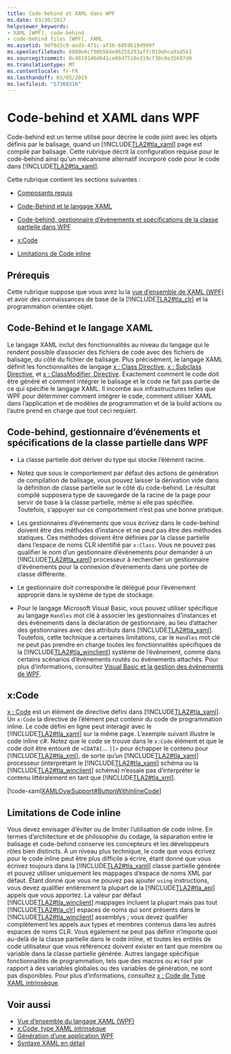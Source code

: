 ```yaml
---
title: Code-behind et XAML dans WPF
ms.date: 03/30/2017
helpviewer_keywords:
- XAML [WPF], code-behind
- code-behind files [WPF], XAML
ms.assetid: 9df6d3c9-aed3-471c-af36-6859b19d999f
ms.openlocfilehash: 6980e6cf90b584e96255293affc019ebca9ad561
ms.sourcegitcommit: 0c48191d6d641ce88d7510e319cf38c0e35697d0
ms.translationtype: MT
ms.contentlocale: fr-FR
ms.lasthandoff: 03/05/2019
ms.locfileid: "57369316"
---
```

# <a name="code-behind-and-xaml-in-wpf"></a>Code-behind et XAML dans WPF
<a name="introduction"></a> Code-behind est un terme utilisé pour décrire le code joint avec les objets définis par le balisage, quand un [!INCLUDE[TLA2#tla_xaml](../../../../includes/tla2sharptla-xaml-md.md)] page est compilé par balisage. Cette rubrique décrit la configuration requise pour le code-behind ainsi qu’un mécanisme alternatif incorporé code pour le code dans [!INCLUDE[TLA2#tla_xaml](../../../../includes/tla2sharptla-xaml-md.md)].  
  
 Cette rubrique contient les sections suivantes :  
  
-   [Composants requis](#Prerequisites)  
  
-   [Code-Behind et le langage XAML](#codebehind_and_the_xaml_language)  
  
-   [Code-behind, gestionnaire d’événements et spécifications de la classe partielle dans WPF](#Code_behind__Event_Handler__and_Partial_Class)  
  
-   [x:Code](#x_Code)  
  
-   [Limitations de Code inline](#Inline_Code_Limitations)  
  
<a name="Prerequisites"></a>   
## <a name="prerequisites"></a>Prérequis  
 Cette rubrique suppose que vous avez lu la [vue d’ensemble de XAML (WPF)](xaml-overview-wpf.md) et avoir des connaissances de base de la [!INCLUDE[TLA2#tla_clr](../../../../includes/tla2sharptla-clr-md.md)] et la programmation orientée objet.  
  
<a name="codebehind_and_the_xaml_language"></a>   
## <a name="code-behind-and-the-xaml-language"></a>Code-Behind et le langage XAML  
 Le langage XAML inclut des fonctionnalités au niveau du langage qui le rendent possible d’associer des fichiers de code avec des fichiers de balisage, du côté du fichier de balisage. Plus précisément, le langage XAML définit les fonctionnalités de langage [x : Class Directive](../../xaml-services/x-class-directive.md), [x : Subclass Directive](../../xaml-services/x-subclass-directive.md), et [x : ClassModifier, Directive](../../xaml-services/x-classmodifier-directive.md). Exactement comment le code doit être généré et comment intégrer le balisage et le code ne fait pas partie de ce qui spécifie le langage XAML. Il incombe aux infrastructures telles que WPF pour déterminer comment intégrer le code, comment utiliser XAML dans l’application et de modèles de programmation et de la build actions ou l’autre prend en charge que tout ceci requiert.  
  
<a name="Code_behind__Event_Handler__and_Partial_Class"></a>   
## <a name="code-behind-event-handler-and-partial-class-requirements-in-wpf"></a>Code-behind, gestionnaire d’événements et spécifications de la classe partielle dans WPF  
  
-   La classe partielle doit dériver du type qui stocke l’élément racine.  
  
-   Notez que sous le comportement par défaut des actions de génération de compilation de balisage, vous pouvez laisser la dérivation vide dans la définition de classe partielle sur le côté du code-behind. Le résultat compilé supposera type de sauvegarde de la racine de la page pour servir de base à la classe partielle, même si elle pas spécifiée. Toutefois, s’appuyer sur ce comportement n’est pas une bonne pratique.  
  
-   Les gestionnaires d’événements que vous écrivez dans le code-behind doivent être des méthodes d’instance et ne peut pas être des méthodes statiques. Ces méthodes doivent être définies par la classe partielle dans l’espace de noms CLR identifié par `x:Class`. Vous ne pouvez pas qualifier le nom d’un gestionnaire d’événements pour demander à un [!INCLUDE[TLA2#tla_xaml](../../../../includes/tla2sharptla-xaml-md.md)] processeur à rechercher un gestionnaire d’événements pour la connexion d’événements dans une portée de classe différente.  
  
-   Le gestionnaire doit correspondre le délégué pour l’événement approprié dans le système de type de stockage.  
  
-   Pour le langage Microsoft Visual Basic, vous pouvez utiliser spécifique au langage `Handles` mot clé à associer les gestionnaires d’instances et des événements dans la déclaration de gestionnaire, au lieu d’attacher des gestionnaires avec des attributs dans [!INCLUDE[TLA2#tla_xaml](../../../../includes/tla2sharptla-xaml-md.md)]. Toutefois, cette technique a certaines limitations, car le `Handles` mot clé ne peut pas prendre en charge toutes les fonctionnalités spécifiques de la [!INCLUDE[TLA2#tla_winclient](../../../../includes/tla2sharptla-winclient-md.md)] système de l’événement, comme dans certains scénarios d’événements routés ou événements attachés. Pour plus d’informations, consultez [Visual Basic et la gestion des événements de WPF](visual-basic-and-wpf-event-handling.md).  
  
<a name="x_Code"></a>   
## <a name="xcode"></a>x:Code  
 [x : Code](../../xaml-services/x-code-intrinsic-xaml-type.md) est un élément de directive défini dans [!INCLUDE[TLA2#tla_xaml](../../../../includes/tla2sharptla-xaml-md.md)]. Un `x:Code` la directive de l’élément peut contenir du code de programmation inline. Le code défini en ligne peut interagir avec le [!INCLUDE[TLA2#tla_xaml](../../../../includes/tla2sharptla-xaml-md.md)] sur la même page. L’exemple suivant illustre le code inline c#. Notez que le code se trouve dans le `x:Code` élément et que le code doit être entouré de `<CDATA[`... `]]>` pour échapper le contenu pour [!INCLUDE[TLA2#tla_xml](../../../../includes/tla2sharptla-xml-md.md)], de sorte qu’un [!INCLUDE[TLA2#tla_xaml](../../../../includes/tla2sharptla-xaml-md.md)] processeur (interprétant le [!INCLUDE[TLA2#tla_xaml](../../../../includes/tla2sharptla-xaml-md.md)] schéma ou la [!INCLUDE[TLA2#tla_winclient](../../../../includes/tla2sharptla-winclient-md.md)] schéma) n’essaie pas d’interpréter le contenu littéralement en tant que [!INCLUDE[TLA2#tla_xml](../../../../includes/tla2sharptla-xml-md.md)].  
  
 [!code-xaml[XAMLOvwSupport#ButtonWithInlineCode](~/samples/snippets/csharp/VS_Snippets_Wpf/XAMLOvwSupport/CSharp/page4.xaml#buttonwithinlinecode)]  
  
<a name="Inline_Code_Limitations"></a>   
## <a name="inline-code-limitations"></a>Limitations de Code inline  
 Vous devez envisager d’éviter ou de limiter l’utilisation de code inline. En termes d’architecture et de philosophie du codage, la séparation entre le balisage et code-behind conserve les concepteurs et les développeurs rôles bien distincts. À un niveau plus technique, le code que vous écrivez pour le code inline peut être plus difficile à écrire, étant donné que vous écrivez toujours dans la [!INCLUDE[TLA2#tla_xaml](../../../../includes/tla2sharptla-xaml-md.md)] classe partielle générée et pouvez utiliser uniquement les mappages d’espace de noms XML par défaut. Étant donné que vous ne pouvez pas ajouter `using` instructions, vous devez qualifier entièrement la plupart de la [!INCLUDE[TLA2#tla_api](../../../../includes/tla2sharptla-api-md.md)] appels que vous apportez. La valeur par défaut [!INCLUDE[TLA2#tla_winclient](../../../../includes/tla2sharptla-winclient-md.md)] mappages incluent la plupart mais pas tout [!INCLUDE[TLA2#tla_clr](../../../../includes/tla2sharptla-clr-md.md)] espaces de noms qui sont présents dans le [!INCLUDE[TLA2#tla_winclient](../../../../includes/tla2sharptla-winclient-md.md)] assemblys ; vous devez qualifier complètement les appels aux types et membres contenus dans les autres espaces de noms CLR. Vous également ne peut pas définir n’importe quoi au-delà de la classe partielle dans le code inline, et toutes les entités de code utilisateur que vous référencez doivent exister en tant que membre ou variable dans la classe partielle générée. Autres langage spécifique fonctionnalités de programmation, tels que des macros ou `#ifdef` par rapport à des variables globales ou des variables de génération, ne sont pas disponibles. Pour plus d’informations, consultez [x : Code de Type XAML intrinsèque](../../xaml-services/x-code-intrinsic-xaml-type.md).  
  
## <a name="see-also"></a>Voir aussi
- [Vue d’ensemble du langage XAML (WPF)](xaml-overview-wpf.md)
- [x:Code, type XAML intrinsèque](../../xaml-services/x-code-intrinsic-xaml-type.md)
- [Génération d’une application WPF](../app-development/building-a-wpf-application-wpf.md)
- [Syntaxe XAML en détail](xaml-syntax-in-detail.md)
